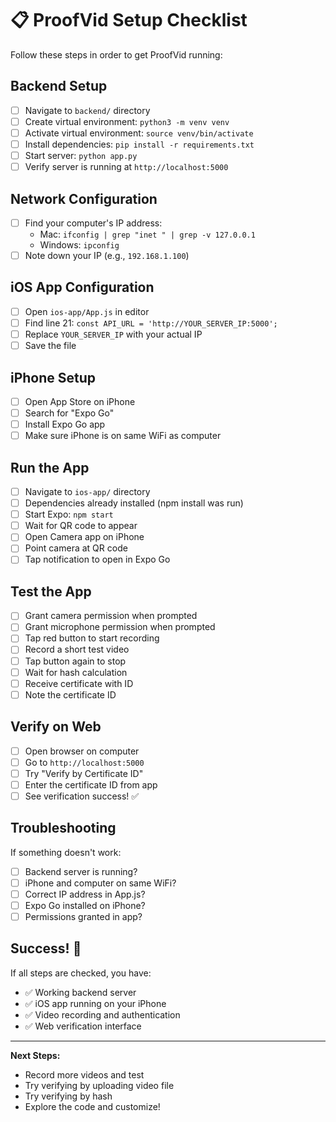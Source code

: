 # 📋 ProofVid Setup Checklist

Follow these steps in order to get ProofVid running:

## Backend Setup

- [ ] Navigate to `backend/` directory
- [ ] Create virtual environment: `python3 -m venv venv`
- [ ] Activate virtual environment: `source venv/bin/activate`
- [ ] Install dependencies: `pip install -r requirements.txt`
- [ ] Start server: `python app.py`
- [ ] Verify server is running at `http://localhost:5000`

## Network Configuration

- [ ] Find your computer's IP address:
  - Mac: `ifconfig | grep "inet " | grep -v 127.0.0.1`
  - Windows: `ipconfig`
- [ ] Note down your IP (e.g., `192.168.1.100`)

## iOS App Configuration

- [ ] Open `ios-app/App.js` in editor
- [ ] Find line 21: `const API_URL = 'http://YOUR_SERVER_IP:5000';`
- [ ] Replace `YOUR_SERVER_IP` with your actual IP
- [ ] Save the file

## iPhone Setup

- [ ] Open App Store on iPhone
- [ ] Search for "Expo Go"
- [ ] Install Expo Go app
- [ ] Make sure iPhone is on same WiFi as computer

## Run the App

- [ ] Navigate to `ios-app/` directory
- [ ] Dependencies already installed (npm install was run)
- [ ] Start Expo: `npm start`
- [ ] Wait for QR code to appear
- [ ] Open Camera app on iPhone
- [ ] Point camera at QR code
- [ ] Tap notification to open in Expo Go

## Test the App

- [ ] Grant camera permission when prompted
- [ ] Grant microphone permission when prompted
- [ ] Tap red button to start recording
- [ ] Record a short test video
- [ ] Tap button again to stop
- [ ] Wait for hash calculation
- [ ] Receive certificate with ID
- [ ] Note the certificate ID

## Verify on Web

- [ ] Open browser on computer
- [ ] Go to `http://localhost:5000`
- [ ] Try "Verify by Certificate ID"
- [ ] Enter the certificate ID from app
- [ ] See verification success! ✅

## Troubleshooting

If something doesn't work:

- [ ] Backend server is running?
- [ ] iPhone and computer on same WiFi?
- [ ] Correct IP address in App.js?
- [ ] Expo Go installed on iPhone?
- [ ] Permissions granted in app?

## Success! 🎉

If all steps are checked, you have:
- ✅ Working backend server
- ✅ iOS app running on your iPhone
- ✅ Video recording and authentication
- ✅ Web verification interface

---

**Next Steps:**
- Record more videos and test
- Try verifying by uploading video file
- Try verifying by hash
- Explore the code and customize!
